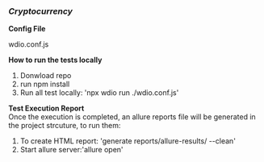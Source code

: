 ### ***Cryptocurrency***

**Config File**

wdio.conf.js

**How to run the tests locally**

1. Donwload repo
2. run npm install
3. Run all test locally: 'npx wdio run ./wdio.conf.js' 

**Test Execution Report**
<br>Once the execution is completed, an allure reports file will be generated in the project strcuture, to run them:

1. To create HTML report: 'generate reports/allure-results/ --clean'
2. Start allure server:'allure open'
